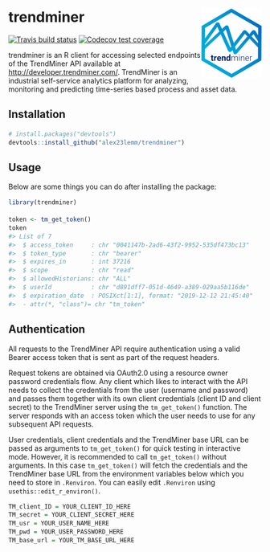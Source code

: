 
<!-- README.md is generated from README.Rmd. Please edit that file -->

# trendminer <img src='man/figures/logo.png' align="right" height="138" />

<!-- badges: start -->

[![Travis build
status](https://travis-ci.com/alex23lemm/trendminer.svg?branch=master)](https://travis-ci.com/alex23lemm/trendminer)
[![Codecov test
coverage](https://codecov.io/gh/alex23lemm/trendminer/branch/master/graph/badge.svg)](https://codecov.io/gh/alex23lemm/trendminer?branch=master)
<!-- badges: end -->

trendminer is an R client for accessing selected endpoints of the
TrendMiner API available at <http://developer.trendminer.com/>.
TrendMiner is an industrial self-service analytics platform for
analyzing, monitoring and predicting time-series based process and asset
data.

## Installation

``` r
# install.packages("devtools")
devtools::install_github("alex23lemm/trendminer")
```

## Usage

Below are some things you can do after installing the package:

``` r
library(trendminer)

token <- tm_get_token()
token
#> List of 7
#>  $ access_token     : chr "0041147b-2ad6-43f2-9952-535df473bc13"
#>  $ token_type       : chr "bearer"
#>  $ expires_in       : int 37216
#>  $ scope            : chr "read"
#>  $ allowedHistorians: chr "ALL"
#>  $ userId           : chr "d891dff7-051d-4649-a389-029aa5b116de"
#>  $ expiration_date  : POSIXct[1:1], format: "2019-12-12 21:45:40"
#>  - attr(*, "class")= chr "tm_token"
```

## Authentication

All requests to the TrendMiner API require authentication using a valid
Bearer access token that is sent as part of the request headers.

Request tokens are obtained via OAuth2.0 using a resource owner password
credentials flow. Any client which likes to interact with the API needs
to collect the credentials from the user (username and password) and
passes them together with its own client credentials (client ID and
client secret) to the TrendMiner server using the `tm_get_token()`
function. The server responds with an access token which the user needs
to use for any subsequent API requests.

User credentials, client credentials and the TrendMiner base URL can be
passed as arguments to `tm_get_token()` for quick testing in interactive
mode. However, it is recommended to call `tm_get_token()` without
arguments. In this case `tm_get_token()` will fetch the credentials and
the TrendMiner base URL from the environment variables below which you
need to store in `.Renviron`. You can easily edit `.Renviron` using
`usethis::edit_r_environ()`.

``` r
TM_client_ID = YOUR_CLIENT_ID_HERE
TM_secret = YOUR_CLIENT_SECRET_HERE
TM_usr = YOUR_USER_NAME_HERE
TM_pwd = YOUR_USER_PASSWORD_HERE
TM_base_url = YOUR_TM_BASE_URL_HERE
```
